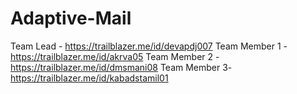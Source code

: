 # Adaptive-Mail

Team Lead - https://trailblazer.me/id/devapdj007
Team Member 1 - https://trailblazer.me/id/akrva05
Team Member 2 - https://trailblazer.me/id/dmsmani08
Team Member 3- https://trailblazer.me/id/kabadstamil01
